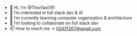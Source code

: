 - 👋 Hi, I’m @Thorfast191
- 👀 I’m interested in full stack dev & AI
- 🌱 I’m currently learning computer organization & architecture
- 💞️ I’m looking to collaborate on full stack dev
- 📫 How to reach me -> ti2431267@gmail.com

<!---
Thorfast191/Thorfast191 is a ✨ special ✨ repository because its `README.md` (this file) appears on your GitHub profile.
You can click the Preview link to take a look at your changes.
--->
